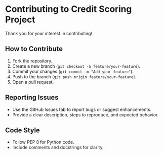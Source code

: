 # Contributing to Credit Scoring Project

Thank you for your interest in contributing!

## How to Contribute
1. Fork the repository.
2. Create a new branch (`git checkout -b feature/your-feature`).
3. Commit your changes (`git commit -m "Add your feature"`).
4. Push to the branch (`git push origin feature/your-feature`).
5. Open a pull request.

## Reporting Issues
- Use the GitHub Issues tab to report bugs or suggest enhancements.
- Provide a clear description, steps to reproduce, and expected behavior.

## Code Style
- Follow PEP 8 for Python code.
- Include comments and docstrings for clarity.